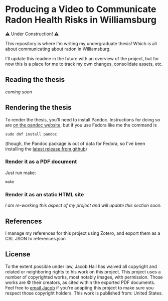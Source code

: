 # Producing a Video to Communicate Radon Health Risks in Williamsburg

⚠️ Under Construction! ⚠️

This repository is where I'm writing my undergraduate thesis! Which is all about communicating about radon in Williamsburg.

I'll update this readme in the future with an overview of the project, but for now this is a place for me to track my own changes, consolidate assets, etc.

## Reading the thesis

_coming soon_

## Rendering the thesis

To render the thesis, you'll need to install Pandoc.
Instructions for doing so are [on the pandoc website](https://pandoc.org/installing.html), but if you use Fedora like me the command is

```
sudo dnf install pandoc
```

(though, the Pandoc package is out of data for Fedora, so I've been installing the [latest release from github](https://github.com/jgm/pandoc/releases))

### Render it as a PDF document

Just run make:
```
make
```

### Render it as an static HTML site

_I am re-working this aspect of my project and will update this section soon._

## References

I manage my references for this project using Zotero, and export them as a CSL JSON to references.json

## License

To the extent possible under law, Jacob Hall has waived all copyright and related or neighboring rights to his work on this project.
This project uses a number of copyrighted works, most notably images, with permission.
Those works are © their creators, as cited within the exported PDF documents.
Feel free to [email Jacob](mailto:email@jacobhall.net) if you're adapting this project to make sure you respect those copyright holders.
This work is published from: United States.
